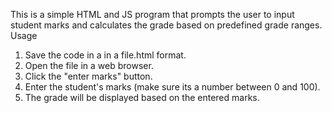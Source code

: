 This is a simple HTML and JS program that prompts the user to input student marks and calculates the grade based on predefined grade ranges.
Usage
1. Save the code in a in a file.html format.
2. Open the file in a web browser.
3. Click the "enter marks" button.
4. Enter the student's marks (make sure its a number between 0 and 100).
5. The grade will be displayed based on the entered marks.
